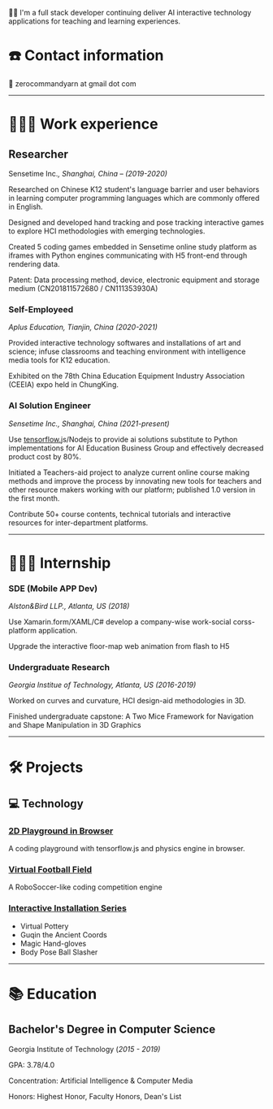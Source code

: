 👩‍💻 I'm a full stack developer continuing deliver AI interactive technology applications for teaching and learning experiences.

# ☎️ Contact information

📧  zerocommandyarn at gmail dot com

---

# **👩🏻‍💻** Work experience

## Researcher

Sensetime Inc.*, Shanghai, China – (2019-2020)*

Researched on Chinese K12 student's language barrier and user behaviors in learning computer programming languages which are commonly offered in English.

Designed and developed hand tracking and pose tracking interactive games to explore HCI methodologies with emerging technologies.

Created 5 coding games embedded in Sensetime online study platform as iframes with Python engines communicating with H5 front-end through rendering data.

Patent: Data processing method, device, electronic equipment and storage medium (CN201811572680 / CN111353930A)

### Self-Employeed

*Aplus Education, Tianjin, China (2020-2021)*

Provided interactive technology softwares and installations of art and science; infuse classrooms and teaching environment with intelligence media tools for K12 education.

Exhibited on the 78th China Education Equipment Industry Association (CEEIA) expo held in ChungKing.

### AI Solution Engineer

*Sensetime Inc., Shanghai, China (2021-present)*

Use [tensorflow.](http://tensorflow.is)js/Nodejs to provide ai solutions substitute to Python implementations for AI Education Business Group and effectively decreased product cost by 80%.

Initiated a Teachers-aid project to analyze current online course making methods and improve the process by innovating new tools for teachers and other resource makers working with our platform; published 1.0 version in the first month.

Contribute 50+ course contents, technical tutorials and interactive resources for inter-department platforms.

---
# **👩🏻‍💻** Internship

### SDE (Mobile APP Dev)
*Alston&Bird LLP., Atlanta, US (2018)*

Use Xamarin.form/XAML/C# develop a company-wise work-social corss-platform application.

Upgrade the interactive floor-map web animation from flash to H5

### Undergraduate Research
*Georgia Institue of Technology, Atlanta, US (2016-2019)*

Worked on curves and curvature, HCI design-aid methodologies in 3D.

Finished undergraduate capstone: A Two Mice Framework for Navigation and Shape Manipulation in 3D Graphics


---

# 🛠 Projects

## 💻 Technology

### [2D Playground in Browser](https://cy-moi.github.io/personal_website/#/project/0/)

A coding playground with tensorflow.js and physics engine in browser.

### [Virtual Football Field](https://cy-moi.github.io/personal_website/#/project/2/)

A RoboSoccer-like coding competition engine

### [Interactive Installation Series](https://cy-moi.github.io/personal_website/#/work)

- Virtual Pottery
- Guqin the Ancient Coords
- Magic Hand-gloves
- Body Pose Ball Slasher

---

# 📚 Education

## **Bachelor's Degree in Computer Science**

Georgia Institute of Technology (*2015 - 2019)*

GPA: 3.78/4.0

Concentration: Artificial Intelligence & Computer Media

Honors: Highest Honor, Faculty Honors, Dean's List
